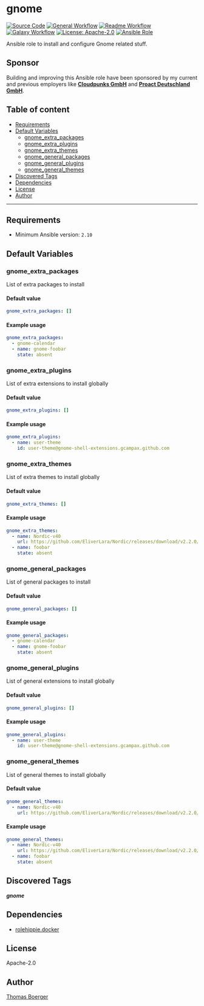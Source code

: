 # gnome

[![Source Code](https://img.shields.io/badge/github-source%20code-blue?logo=github&amp;logoColor=white)](https://github.com/rolehippie/gnome)
[![General Workflow](https://github.com/rolehippie/gnome/actions/workflows/general.yml/badge.svg)](https://github.com/rolehippie/gnome/actions/workflows/general.yml)
[![Readme Workflow](https://github.com/rolehippie/gnome/actions/workflows/readme.yml/badge.svg)](https://github.com/rolehippie/gnome/actions/workflows/readme.yml)
[![Galaxy Workflow](https://github.com/rolehippie/gnome/actions/workflows/galaxy.yml/badge.svg)](https://github.com/rolehippie/gnome/actions/workflows/galaxy.yml)
[![License: Apache-2.0](https://img.shields.io/github/license/rolehippie/gnome)](https://github.com/rolehippie/gnome/blob/master/LICENSE)
[![Ansible Role](https://img.shields.io/badge/role-rolehippie.gnome-blue)](https://galaxy.ansible.com/rolehippie/gnome)

Ansible role to install and configure Gnome related stuff.

## Sponsor

Building and improving this Ansible role have been sponsored by my current and previous employers like **[Cloudpunks GmbH](https://cloudpunks.de)** and **[Proact Deutschland GmbH](https://www.proact.eu)**.

## Table of content

- [Requirements](#requirements)
- [Default Variables](#default-variables)
  - [gnome_extra_packages](#gnome_extra_packages)
  - [gnome_extra_plugins](#gnome_extra_plugins)
  - [gnome_extra_themes](#gnome_extra_themes)
  - [gnome_general_packages](#gnome_general_packages)
  - [gnome_general_plugins](#gnome_general_plugins)
  - [gnome_general_themes](#gnome_general_themes)
- [Discovered Tags](#discovered-tags)
- [Dependencies](#dependencies)
- [License](#license)
- [Author](#author)

---

## Requirements

- Minimum Ansible version: `2.10`


## Default Variables

### gnome_extra_packages

List of extra packages to install

#### Default value

```YAML
gnome_extra_packages: []
```

#### Example usage

```YAML
gnome_extra_packages:
  - gnome-calendar
  - name: gnome-foobar
    state: absent
```

### gnome_extra_plugins

List of extra extensions to install globally

#### Default value

```YAML
gnome_extra_plugins: []
```

#### Example usage

```YAML
gnome_extra_plugins:
  - name: user-theme
    id: user-theme@gnome-shell-extensions.gcampax.github.com
```

### gnome_extra_themes

List of extra themes to install globally

#### Default value

```YAML
gnome_extra_themes: []
```

#### Example usage

```YAML
gnome_extra_themes:
  - name: Nordic-v40
    url: https://github.com/EliverLara/Nordic/releases/download/v2.2.0/Nordic-v40.tar.xz
  - name: foobar
    state: absent
```

### gnome_general_packages

List of general packages to install

#### Default value

```YAML
gnome_general_packages: []
```

#### Example usage

```YAML
gnome_general_packages:
  - gnome-calendar
  - name: gnome-foobar
    state: absent
```

### gnome_general_plugins

List of general extensions to install globally

#### Default value

```YAML
gnome_general_plugins: []
```

#### Example usage

```YAML
gnome_general_plugins:
  - name: user-theme
    id: user-theme@gnome-shell-extensions.gcampax.github.com
```

### gnome_general_themes

List of general themes to install globally

#### Default value

```YAML
gnome_general_themes:
  - name: Nordic-v40
    url: https://github.com/EliverLara/Nordic/releases/download/v2.2.0/Nordic-v40.tar.xz
```

#### Example usage

```YAML
gnome_general_themes:
  - name: Nordic-v40
    url: https://github.com/EliverLara/Nordic/releases/download/v2.2.0/Nordic-v40.tar.xz
  - name: foobar
    state: absent
```

## Discovered Tags

**_gnome_**


## Dependencies

- [rolehippie.docker](https://github.com/rolehippie/docker)

## License

Apache-2.0

## Author

[Thomas Boerger](https://github.com/tboerger)
